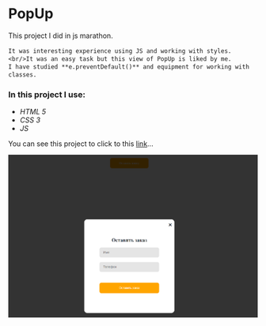 # PopUp

This project I did in js marathon.

```
It was interesting experience using JS and working with styles. <br/>It was an easy task but this view of PopUp is liked by me.
I have studied **e.preventDefault()** and equipment for working with classes.
```

### In this project I use:
* *HTML 5*
* *CSS 3*
* *JS*

You can see this project to click to this [link](https://olegmorshel.github.io/PopUp/?#)...

![image](https://github.com/OlegMorshel/PopUp/blob/master/img/PopUpWeb.png)
